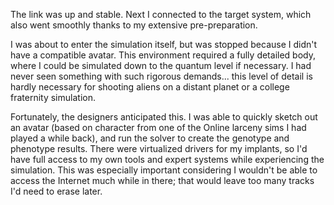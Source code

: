 
The link was up and stable.  Next I connected to the target system,
which also went smoothly thanks to my extensive pre-preparation.

I was about to enter the simulation itself, but was stopped because I
didn't have a compatible avatar.  This environment required a fully
detailed body, where I could be simulated down to the quantum level if
necessary.  I had never seen something with such rigorous demands...
this level of detail is hardly necessary for shooting aliens on a
distant planet or a college fraternity simulation.

Fortunately, the designers anticipated this.  I was able to quickly
sketch out an avatar (based on character from one of the Online larceny
sims I had played a while back), and run the solver to create the
genotype and phenotype results.  There were virtualized drivers for my
implants, so I'd have full access to my own tools and expert systems
while experiencing the simulation.  This was especially important
considering I wouldn't be able to access the Internet much while in
there; that would leave too many tracks I'd need to erase later.
